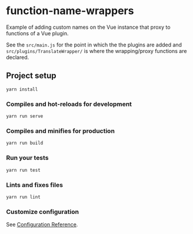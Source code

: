 # function-name-wrappers

Example of adding custom names on the Vue instance that proxy to functions of a Vue plugin.


See the `src/main.js` for the point in which the the plugins are added and `src/plugins/TranslateWrapper/` 
is where the wrapping/proxy functions are declared.


## Project setup
```
yarn install
```

### Compiles and hot-reloads for development
```
yarn run serve
```

### Compiles and minifies for production
```
yarn run build
```

### Run your tests
```
yarn run test
```

### Lints and fixes files
```
yarn run lint
```

### Customize configuration
See [Configuration Reference](https://cli.vuejs.org/config/).
